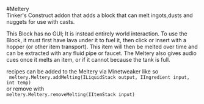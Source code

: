 #Meltery  
Tinker's Construct addon that adds a block that can melt ingots,dusts and nuggets for use with casts.

This Block has no GUI; It is instead entirely world interaction.
To use the Block, it must first have lava under it to fuel it, then click or insert with a hopper (or other item transport).
This item will then be melted over time and can be extracted with any fluid pipe or faucet.
The Meltery also gives audio cues once it melts an item, or if it cannot because the tank is full.


recipes can be added to the Meltery via Minetweaker like so  
``` meltery.Meltery.addMelting(ILiquidStack output, IIngredient input, int temp)```  
or remove with  
``` meltery.Meltery.removeMelting(IItemStack input) ```
